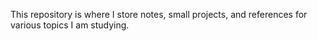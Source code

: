 This repository is where I store notes, small projects, and references for various topics I am studying.
